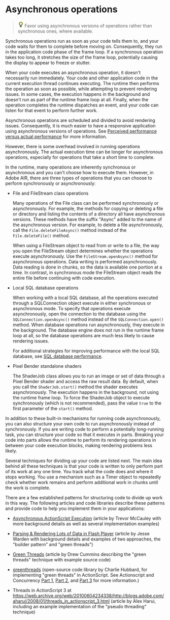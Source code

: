 # Asynchronous operations

> ![](../img/tip_help.png) Favor using asynchronous versions of operations
> rather than synchronous ones, where available.

Synchronous operations run as soon as your code tells them to, and your code
waits for them to complete before moving on. Consequently, they run in the
application code phase of the frame loop. If a synchronous operation takes too
long, it stretches the size of the frame loop, potentially causing the display
to appear to freeze or stutter.

When your code executes an asynchronous operation, it doesn't necessarily run
immediately. Your code and other application code in the current execution
thread continues executing. The runtime then performs the operation as soon as
possible, while attempting to prevent rendering issues. In some cases, the
execution happens in the background and doesn't run as part of the runtime frame
loop at all. Finally, when the operation completes the runtime dispatches an
event, and your code can listen for that event to perform further work.

Asynchronous operations are scheduled and divided to avoid rendering issues.
Consequently, it is much easier to have a responsive application using
asynchronous versions of operations. See
[Perceived performance versus actual performance](../introduction/perceived-performance-vs-actual-performance.md)
for more information.

However, there is some overhead involved in running operations asynchronously.
The actual execution time can be longer for asynchronous operations, especially
for operations that take a short time to complete.

In the runtime, many operations are inherently synchronous or asynchronous and
you can't choose how to execute them. However, in Adobe AIR, there are three
types of operations that you can choose to perform synchronously or
asynchronously:

- File and FileStream class operations

  Many operations of the File class can be performed synchronously or
  asynchronously. For example, the methods for copying or deleting a file or
  directory and listing the contents of a directory all have asynchronous
  versions. These methods have the suffix "Async" added to the name of the
  asynchronous version. For example, to delete a file asynchronously, call the
  `File.deleteFileAsync()` method instead of the `File.deleteFile()` method.

  When using a FileStream object to read from or write to a file, the way you
  open the FileStream object determines whether the operations execute
  asynchronously. Use the `FileStream.openAsync()` method for asynchronous
  operations. Data writing is performed asynchronously. Data reading is done in
  chunks, so the data is available one portion at a time. In contrast, in
  synchronous mode the FileStream object reads the entire file before continuing
  with code execution.

- Local SQL database operations

  When working with a local SQL database, all the operations executed through a
  SQLConnection object execute in either synchronous or asynchronous mode. To
  specify that operations execute asynchronously, open the connection to the
  database using the `SQLConnection.openAsync()` method instead of the
  `SQLConnection.open()` method. When database operations run asynchronously,
  they execute in the background. The database engine does not run in the
  runtime frame loop at all, so the database operations are much less likely to
  cause rendering issues.

  For additional strategies for improving performance with the local SQL
  database, see
  [SQL database performance](../sql-database-performance/index.md).

- Pixel Bender standalone shaders

  The ShaderJob class allows you to run an image or set of data through a Pixel
  Bender shader and access the raw result data. By default, when you call the
  `ShaderJob.start()` method the shader executes asynchronously. The execution
  happens in the background, not using the runtime frame loop. To force the
  ShaderJob object to execute synchronously (which is not recommended), pass the
  value `true` to the first parameter of the `start()` method.

In addition to these built-in mechanisms for running code asynchronously, you
can also structure your own code to run asynchronously instead of synchronously.
If you are writing code to perform a potentially long-running task, you can
structure your code so that it executes in parts. Breaking your code into parts
allows the runtime to perform its rendering operations in between your code
execution blocks, making rendering problems less likely.

Several techniques for dividing up your code are listed next. The main idea
behind all these techniques is that your code is written to only perform part of
its work at any one time. You track what the code does and where it stops
working. You use a mechanism such as a Timer object to repeatedly check whether
work remains and perform additional work in chunks until the work is complete.

There are a few established patterns for structuring code to divide up work in
this way. The following articles and code libraries describe these patterns and
provide code to help you implement them in your applications:

- [Asynchronous ActionScript Execution](https://web.archive.org/web/20120509020649/http://www.senocular.com/flash/tutorials/asyncoperations/)
  (article by Trevor McCauley with more background details as well as several
  implementation examples)

- [Parsing & Rendering Lots of Data in Flash Player](https://web.archive.org/web/20150601191847/http://jessewarden.com/2009/02/parsing-rendering-lots-of-data-in-flash-player.html)
  (article by Jesse Warden with background details and examples of two
  approaches, the "builder pattern" and "green threads")

- [Green Threads](https://web.archive.org/web/20121031135308/http://blog.generalrelativity.org/actionscript-30/green-threads/)
  (article by Drew Cummins describing the "green threads" technique with example
  source code)

- [greenthreads](https://code.google.com/archive/p/greenthreads/) (open-source
  code library by Charlie Hubbard, for implementing "green threads" in
  ActionScript. See Actionscript and Concurrency
  [Part 1](https://web.archive.org/web/20150504000342/http://wrongnotes.blogspot.com/2009/02/concurrency-and-actionscript-part-i-of.html),
  [Part 2](https://web.archive.org/web/20150503235745/http://wrongnotes.blogspot.com/2009/02/actionscript-and-concurrency-ii-of-iii.html),
  and
  [Part 3](https://web.archive.org/web/20160208223856/http://wrongnotes.blogspot.com/2009/02/actionscript-and-concurrency-iii-of-iii.html)
  for more information.)

- Threads in ActionScript 3 at
  <https://web.archive.org/web/20100604234338/http://blogs.adobe.com/aharui/2008/01/threads_in_actionscript_3.html>
  (article by Alex Harui, including an example implementation of the "pseudo
  threading" technique)
